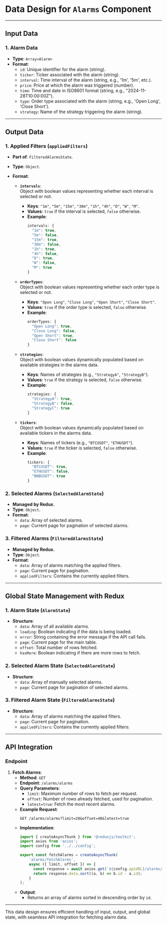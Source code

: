 # **Data Design for `Alarms` Component**

---

## **Input Data**

### 1. **Alarm Data**  
- **Type**: `Array<Alarm>`  
- **Format**:
  - `id`: Unique identifier for the alarm (string).
  - `ticker`: Ticker associated with the alarm (string).
  - `interval`: Time interval of the alarm (string, e.g., '1m', '5m', etc.).
  - `price`: Price at which the alarm was triggered (number).
  - `time`: Time and date in ISO8601 format (string, e.g., "2024-11-28T10:00:00Z").
  - `type`: Order type associated with the alarm (string, e.g., 'Open Long', 'Close Short').
  - `strategy`: Name of the strategy triggering the alarm (string).

---

## **Output Data**

### 1. **Applied Filters (`appliedFilters`)**

- **Part of**: `FilteredAlarmsState`.  
- **Type**: `Object`.  
- **Format**:  

  - **`intervals`**:  
    Object with boolean values representing whether each interval is selected or not.  
    - **Keys**: `"1m"`, `"5m"`, `"15m"`, `"30m"`, `"1h"`, `"4h"`, `"D"`, `"W"`, `"M"`.  
    - **Values**: `true` if the interval is selected, `false` otherwise.  
    - **Example**:  
      ```typescript
      intervals: {
        "1m": true,
        "5m": false,
        "15m": true,
        "30m": false,
        "1h": true,
        "4h": false,
        "D": true,
        "W": false,
        "M": true
      }
      ```

  - **`orderTypes`**:  
    Object with boolean values representing whether each order type is selected or not.  
    - **Keys**: `"Open Long"`, `"Close Long"`, `"Open Short"`, `"Close Short"`.  
    - **Values**: `true` if the order type is selected, `false` otherwise.  
    - **Example**:  
      ```typescript
      orderTypes: {
        "Open Long": true,
        "Close Long": false,
        "Open Short": true,
        "Close Short": false
      }
      ```

  - **`strategies`**:  
    Object with boolean values dynamically populated based on available strategies in the alarms data.  
    - **Keys**: Names of strategies (e.g., `"StrategyA"`, `"StrategyB"`).  
    - **Values**: `true` if the strategy is selected, `false` otherwise.  
    - **Example**:  
      ```typescript
      strategies: {
        "StrategyA": true,
        "StrategyB": false,
        "StrategyC": true
      }
      ```

  - **`tickers`**:  
    Object with boolean values dynamically populated based on available tickers in the alarms data.  
    - **Keys**: Names of tickers (e.g., `"BTCUSDT"`, `"ETHUSDT"`).  
    - **Values**: `true` if the ticker is selected, `false` otherwise.  
    - **Example**:  
      ```typescript
      tickers: {
        "BTCUSDT": true,
        "ETHUSDT": false,
        "BNBUSDT": true
      }
      ```

### 2. **Selected Alarms (`SelectedAlarmState`)**
- **Managed by Redux.**
- **Type**: `Object`.
- **Format**:
  - `data`: Array of selected alarms.
  - `page`: Current page for pagination of selected alarms.

### 3. **Filtered Alarms (`FilteredAlarmsState`)**
- **Managed by Redux.**
- **Type**: `Object`.
- **Format**:
  - `data`: Array of alarms matching the applied filters.
  - `page`: Current page for pagination.
  - `appliedFilters`: Contains the currently applied filters.

---

## **Global State Management with Redux**

### 1. **Alarm State (`AlarmState`)**
- **Structure**:
  - `data`: Array of all available alarms.
  - `loading`: Boolean indicating if the data is being loaded.
  - `error`: String containing the error message if the API call fails.
  - `page`: Current page for the main table.
  - `offset`: Total number of rows fetched.
  - `hasMore`: Boolean indicating if there are more rows to fetch.

### 2. **Selected Alarm State (`SelectedAlarmState`)**
- **Structure**:
  - `data`: Array of manually selected alarms.
  - `page`: Current page for pagination of selected alarms.

### 3. **Filtered Alarm State (`FilteredAlarmsState`)**
- **Structure**:
  - `data`: Array of alarms matching the applied filters.
  - `page`: Current page for pagination.
  - `appliedFilters`: Contains the currently applied filters:

---

## **API Integration**

### **Endpoint**
1. **Fetch Alarms**:
   - **Method**: `GET`
   - **Endpoint**: `/alarms/alarms`
   - **Query Parameters**:
     - `limit`: Maximum number of rows to fetch per request.
     - `offset`: Number of rows already fetched, used for pagination.
     - `latest=true`: Fetch the most recent alarms.
   - **Example Request**:
     ```http
     GET /alarms/alarms?limit=20&offset=40&latest=true
     ```
   - **Implementation**:
     ```javascript
     import { createAsyncThunk } from '@reduxjs/toolkit';
     import axios from 'axios';
     import config from '../../config';

     export const fetchAlarms = createAsyncThunk(
         'alarms/fetchAlarms',
         async ({ limit, offset }) => {
           const response = await axios.get(`${config.apiURL}/alarms/alarms?limit=${limit}&offset=${offset}&latest=true`);    
           return response.data.sort((a, b) => b.id - a.id);  
         }
     );
     ```
   - **Output**:
     - Returns an array of alarms sorted in descending order by `id`.

---

This data design ensures efficient handling of input, output, and global state, with seamless API integration for fetching alarm data.
